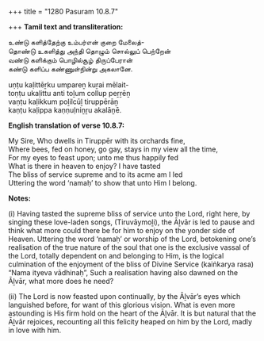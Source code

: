 +++
title = "1280 Pasuram 10.8.7"

+++
**Tamil text and transliteration:**

உண்டு களித்தேற்கு உம்பர்என் குறை மேலைத்-  
தொண்டு உகளித்து அந்தி தொழும் சொல்லுப் பெற்றேன்  
வண்டு களிக்கும் பொழில்சூழ் திருப்பேரான்  
கண்டு களிப்ப கண்ணுள்நின்று அகலானே.

uṇṭu kaḷittēṟku umpareṉ kuṟai mēlait-  
toṇṭu ukaḷittu anti toḻum collup peṟṟēṉ  
vaṇṭu kaḷikkum poḻilcūḻ tiruppērāṉ  
kaṇṭu kaḷippa kaṇṇuḷniṉṟu akalāṉē.

**English translation of verse 10.8.7:**

My Sire, Who dwells in Tiruppēr with its orchards fine,  
Where bees, fed on honey, go gay, stays in my view all the time,  
For my eyes to feast upon; unto me thus happily fed  
What is there in heaven to enjoy? I have tasted  
The bliss of service supreme and to its acme am I led  
Uttering the word ‘namaḥ’ to show that unto Him I belong.

**Notes:**

\(i\) Having tasted the supreme bliss of service unto the Lord, right here, by singing these love-laden songs, (Tiruvāymoḻi), the Āḻvār is led to pause and think what more could there be for him to enjoy on the yonder side of Heaven. Uttering the word ‘namaḥ’ or worship of the Lord, betokening one’s realisation of the true nature of the soul that one is the exclusive vassal of the Lord, totally dependent on and belonging to Him, is the logical culmination of the enjoyment of the bliss of Divine Service (kaiṅkarya rasa) “Nama ityeva vādhinaḥ”, Such a realisation having also dawned on the Āḻvār, what more does he need?

\(ii\) The Lord is now feasted upon continually, by the Āḻvār’s eyes which languished before, for want of this glorious vision. What is even more astounding is His firm hold on the heart of the Āḻvār. It is but natural that the Āḻvār rejoices, recounting all this felicity heaped on him by the Lord, madly in love with him.


